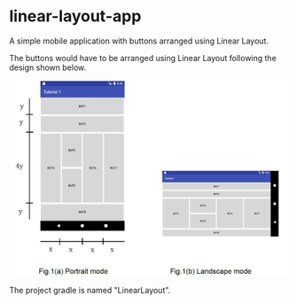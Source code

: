 # linear-layout-app
A simple mobile application with buttons arranged using Linear Layout. 

The buttons would have to be arranged using Linear Layout following the design shown below.

![Linear Layout of Application](layout_screenshot.jpg)

The project gradle is named "LinearLayout".

